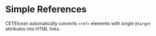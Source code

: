 # Simple References

CETEIcean automatically converts `<ref>` elements with single `@target` attributes into HTML links. 
